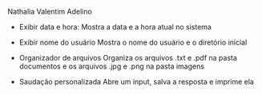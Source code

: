 Nathalia Valentim Adelino

- Exibir data e hora:
Mostra a data e a hora atual no sistema

- Exibir nome do usuário
Mostra o nome do usuário e o diretório inicial

- Organizador de arquivos
Organiza os arquivos .txt e .pdf na pasta documentos e os arquivos .jpg e .png na pasta imagens

- Saudação personalizada
Abre um input, salva a resposta e imprime ela